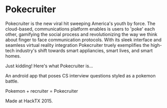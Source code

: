 # Pokecruiter

Pokecruiter is the new viral hit sweeping America's youth by force. The cloud-based, communications platform enables is users to 'poke' each other, gamifying the social process and revolutionizing the way we think about finger to face communication protocols. With its sleek interface and seamless virtual reality integration Pokecruiter truely exemplifies the high-tech industry's shift towards smart appliancies, smart lives, and smart homes.



Just kidding! Here's what Pokecruiter is...

An android app that poses CS interview questions styled as a pokemon battle.

Pokemon + recruiter = Pokecruiter

Made at HackTX 2015.
